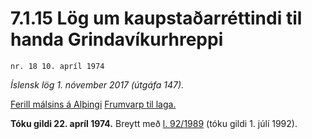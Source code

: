 # 7.1.15 Lög um kaupstaðarréttindi til handa Grindavíkurhreppi

`nr. 18 10. apríl 1974`

_Íslensk lög 1. nóvember 2017 (útgáfa 147)._

[Ferill málsins á Alþingi](https://www.althingi.is/thingstorf/thingmalalistar-eftir-thingum/ferill/?ltg=94&mnr=181)
[Frumvarp til laga.](https://www.althingi.is/altext/94/s/pdf/0322.pdf)

**Tóku gildi 22. apríl 1974.**
Breytt með
[l. 92/1989](https://althingi.is/altext/stjt/1989.092.html) (tóku gildi 1. júlí 1992).


